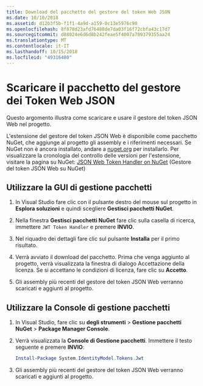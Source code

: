 ```yaml
---
title: Download del pacchetto del gestore del token Web JSON
ms.date: 10/10/2018
ms.assetid: d12b3f5b-f1f1-4a9d-a159-0c13e5976c90
ms.openlocfilehash: 8f878d23afd76488de7da03f16f72cbfa43c17d7
ms.sourcegitcommit: d88024e6d6d8b242feae5f4007a709379355aa24
ms.translationtype: MT
ms.contentlocale: it-IT
ms.lasthandoff: 10/15/2018
ms.locfileid: "49316480"
---
```

# <a name="download-the-json-web-token-handler-package"></a>Scaricare il pacchetto del gestore dei Token Web JSON

Questo argomento illustra come scaricare e usare il gestore del token JSON Web nel progetto.

L'estensione del gestore del token JSON Web è disponibile come pacchetto NuGet, che aggiunge al progetto gli assembly e i riferimenti necessari. Se NuGet non è ancora installato, andare a [nuget.org](https://nuget.org) per installarlo. Per visualizzare la cronologia del controllo delle versioni per l'estensione, visitare la pagina su NuGet: [JSON Web Token Handler on NuGet](https://www.nuget.org/packages/System.IdentityModel.Tokens.Jwt/) (Gestore del token JSON Web su NuGet)

## <a name="use-the-package-manager-gui"></a>Utilizzare la GUI di gestione pacchetti

1. In Visual Studio fare clic con il pulsante destro del mouse sul progetto in **Esplora soluzioni** e quindi scegliere **Gestisci pacchetti NuGet**.

2. Nella finestra **Gestisci pacchetti NuGet** fare clic sulla casella di ricerca, immettere `JWT Token Handler` e premere **INVIO**.

3. Nel riquadro dei dettagli fare clic sul pulsante **Installa** per il primo risultato.

4. Verrà avviato il download del pacchetto. Prima che venga aggiunto al progetto, verrà visualizzata la finestra di dialogo Accettazione della licenza. Se si accettano le condizioni di licenza, fare clic su **Accetto**.

5. Gli assembly più recenti del gestore del token JSON Web verranno scaricati e aggiunti al progetto.

## <a name="use-the-package-manager-console"></a>Utilizzare la Console di gestione pacchetti

1. In Visual Studio, fare clic su **degli strumenti** > **Gestione pacchetti NuGet** > **Package Manager Console**.

2. Verrà visualizzata la **Console di Gestione pacchetti**. Immettere il testo seguente e premere **INVIO**:

    ```powershell
    Install-Package System.IdentityModel.Tokens.Jwt
    ```

3. Gli assembly più recenti del gestore del token JSON Web verranno scaricati e aggiunti al progetto.